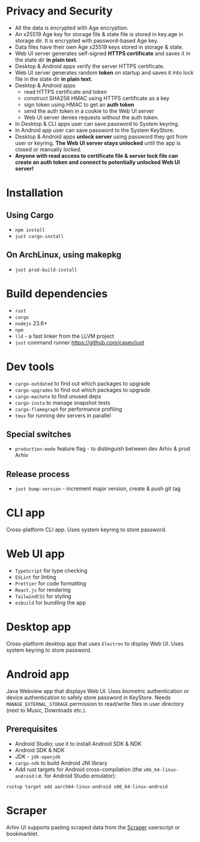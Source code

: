 # Privacy and Security
* All the data is encrypted with Age encryption.
* An x25519 Age key for storage file & state file is stored in key.age in storage dir. It is encrypted with password-based Age key.
* Data files have their own Age x25519 keys stored in storage & state.
* Web UI server generates self-signed **HTTPS certificate** and saves it in the state dir **in plain text**.
* Desktop & Android apps verify the server HTTPS certificate.
* Web UI server generates random **token** on startup and saves it into lock file in the state dir **in plain text**.
* Desktop & Android apps
  * read HTTPS certificate and token
  * construct SHA256 HMAC using HTTPS certificate as a key
  * sign token using HMAC to get an **auth token**
  * send the auth token in a cookie to the Web UI server
  * Web UI server denies requests without the auth token.
* In Desktop & CLI apps user can save password to System keyring.
* In Android app user can save password to the System KeyStore.
* Desktop & Android apps **unlock server** using password they got from user or keyring. **The Web UI server stays unlocked** until the app is closed or manually locked.
* **Anyone with read access to certificate file & server lock file can create an auth token and connect to potentially unlocked Web UI server!**

# Installation

## Using Cargo
* `npm install`
* `just cargo-install`

## On ArchLinux, using makepkg
* `just prod-build-install`

# Build dependencies
* `rust`
* `cargo`
* `nodejs` 23.6+
* `npm`
* `lld` - a fast linker from the LLVM project
* `just` command runner https://github.com/casey/just

# Dev tools
* `cargo-outdated` to find out which packages to upgrade
* `cargo-upgrades` to find out which packages to upgrade
* `cargo-machete` to find unused deps
* `cargo-insta` to manage snapshot tests
* `cargo-flamegraph` for performance profiling
* `tmux` for running dev servers in parallel

## Special switches
* `production-mode` feature flag - to distinguish between dev Arhiv & prod Arhiv

## Release process
* `just bump-version` - increment major version, create & push git tag

# CLI app
Cross-platform CLI app. Uses system keyring to store password.

# Web UI app
* `TypeScript` for type checking
* `ESLint` for linting
* `Prettier` for code formatting
* `React.js` for rendering
* `TailwindCSS` for styling
* `esbuild` for bundling the app

# Desktop app
Cross-platform desktop app that uses `Electron` to display Web UI. Uses system keyring to store password.

# Android app
Java Webview app that displays Web UI. Uses biometric authentication or device authentication to safely store password in KeyStore.
Needs `MANAGE_EXTERNAL_STORAGE` permission to read/write files in user directory (next to Music, Downloads etc.).

## Prerequisites
* Android Studio; use it to install Android SDK & NDK
* Android SDK & NDK
* JDK - `jdk-openjdk`
* `cargo-ndk` to build Android JNI library
* Add rust targets for Android cross-compilation (the `x86_64-linux-android` i.e. for Android Studio emulator):
```
rustup target add aarch64-linux-android x86_64-linux-android
```

# Scraper
Arhiv UI supports pasting scraped data from the [Scraper](https://github.com/mbme/scraper) userscript or bookmarklet.